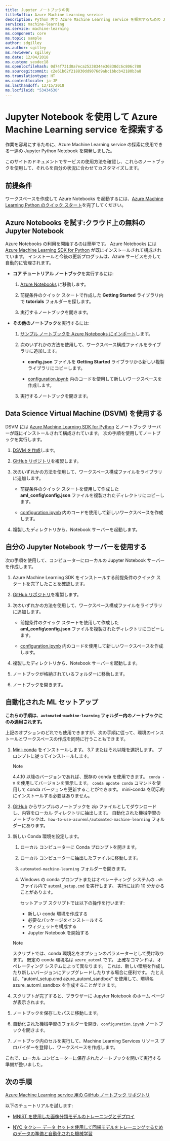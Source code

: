 ```yaml
---
title: Jupyter ノートブックの例
titleSuffix: Azure Machine Learning service
description: Python 内で Azure Machine Learning service を探索するための Jupyter Notebook の例を検索し、使用します。
services: machine-learning
ms.service: machine-learning
ms.component: core
ms.topic: sample
author: sdgilley
ms.author: sgilley
ms.reviewer: sgilley
ms.date: 12/04/2018
ms.custom: seodec18
ms.openlocfilehash: 0d74f731d0a7eca25238344e36838dc6c806c788
ms.sourcegitcommit: c2e61b62f218830dd9076d9abc1bbcb42180b3a8
ms.translationtype: HT
ms.contentlocale: ja-JP
ms.lasthandoff: 12/15/2018
ms.locfileid: "53434530"
---
```

# <a name="use-jupyter-notebooks-to-explore-azure-machine-learning-service"></a>Jupyter Notebook を使用して Azure Machine Learning service を探索する


作業を容易にするために、Azure Machine Learning service の探索に使用できる一連の Jupyter Python Notebook を開発しました。 

このサイトのドキュメントでサービスの使用方法を確認し、これらのノートブックを使用して、それらを自分の状況に合わせてカスタマイズします。 

## <a name="prerequisite"></a>前提条件

ワークスペースを作成して Azure Notebooks を起動するには、[Azure Machine Learning Python のクイック スタート](quickstart-get-started.md)を完了してください。

## <a name="try-azure-notebooks-free-jupyter-notebooks-in-the-cloud"></a>Azure Notebooks を試す:クラウド上の無料の Jupyter Notebook

Azure Notebooks の利用を開始するのは簡単です。 Azure Notebooks には [Azure Machine Learning SDK for Python](https://aka.ms/aml-sdk) が既にインストールされて構成されています。 インストールと今後の更新プログラムは、Azure サービスを介して自動的に管理されます。
  
+ **コア チュートリアル ノートブック**を実行するには:
  1. [Azure Notebooks](https://notebooks.azure.com/) に移動します。
    
  1. 前提条件のクイック スタートで作成した **Getting Started** ライブラリ内で **tutorials** フォルダーを探します。
    
  1. 実行するノートブックを開きます。
    
+ **その他のノートブック**を実行するには:

  1. [サンプル ノートブックを Azure Notebooks にインポート](https://aka.ms/aml-clone-azure-notebooks)します。

  1. 次のいずれかの方法を使用して、ワークスペース構成ファイルをライブラリに追加します。
     + **config.json** ファイルを **Getting Started** ライブラリから新しい複製ライブラリにコピーします。

     + [configuration.ipynb](https://github.com/Azure/MachineLearningNotebooks/blob/master/configuration.ipynb) 内のコードを使用して新しいワークスペースを作成します。
    
  1. 実行するノートブックを開きます。     


## <a name="use-a-data-science-virtual-machine-dsvm"></a>Data Science Virtual Machine (DSVM) を使用する

DSVM には [Azure Machine Learning SDK for Python](https://aka.ms/aml-sdk) とノートブック サーバーが既にインストールされて構成されています。 次の手順を使用してノートブックを実行します。

1. [DSVM を作成](how-to-configure-environment.md#dsvm)します。

1. [GitHub リポジトリ](https://aka.ms/aml-notebooks)を複製します。

1. 次のいずれかの方法を使用して、ワークスペース構成ファイルをライブラリに追加します。
    * 前提条件のクイック スタートを使用して作成した **aml_config\config.json** ファイルを複製されたディレクトリにコピーします。

    * [configuration.ipynb](https://github.com/Azure/MachineLearningNotebooks/blob/master/configuration.ipynb) 内のコードを使用して新しいワークスペースを作成します。

1. 複製したディレクトリから、Notebook サーバーを起動します。

## <a name="use-your-own-jupyter-notebook-server"></a>自分の Jupyter Notebook サーバーを使用する

次の手順を使用して、コンピューターにローカルの Jupyter Notebook サーバーを作成します。

1. Azure Machine Learning SDK をインストールする前提条件のクイック スタートを完了したことを確認します。

1. [GitHub リポジトリ](https://aka.ms/aml-notebooks)を複製します。

1. 次のいずれかの方法を使用して、ワークスペース構成ファイルをライブラリに追加します。
    * 前提条件のクイック スタートを使用して作成した **aml_config\config.json** ファイルを複製されたディレクトリにコピーします。
    
    * [configuration.ipynb](https://github.com/Azure/MachineLearningNotebooks/blob/master/configuration.ipynb) 内のコードを使用して新しいワークスペースを作成します。

1. 複製したディレクトリから、Notebook サーバーを起動します。

1. ノートブックが格納されているフォルダーに移動します。

1. ノートブックを開きます。

<a name="auto"></a>

## <a name="automated-ml-setup"></a>自動化された ML セットアップ 

**これらの手順は、`automated-machine-learning` フォルダー内のノートブックにのみ適用されます。**

上記のオプションのどれでも使用できますが、次の手順に従って、環境のインストールとワークスペースの作成を同時に行うこともできます。 

1. [Mini-conda](https://conda.io/miniconda.html) をインストールします。 3.7 またはそれ以降を選択します。 プロンプトに従ってインストールします。 
   >[!NOTE]
   >4.4.10 以降のバージョンであれば、既存の conda を使用できます。 `conda -V` を使用してバージョンを表示します。 `conda update conda` コマンドを使用して conda バージョンを更新することができます。 mini-conda を明示的にインストールする必要はありません。

1. [GitHub](https://github.com/Azure/MachineLearningNotebooks/tree/master/how-to-use-azureml/automated-machine-learning
) からサンプルのノートブックを zip ファイルとしてダウンロードし、内容をローカル ディレクトリに抽出します。 自動化された機械学習のノートブックは、`how-to-use-azureml/automated-machine-learning` フォルダーにあります。

1. 新しい Conda 環境を設定します。 
   1. ローカル コンピューターに Conda プロンプトを開きます。
   
   1. ローカル コンピューターに抽出したファイルに移動します。
   
   1. `automated-machine-learning` フォルダーを開きます。
   
   1. Windows の conda プロンプトまたはオペレーティング システムの `.sh` ファイル内で `automl_setup.cmd` を実行します。 実行には約 10 分かかることがあります。

      セットアップ スクリプトでは以下の操作を行います:
      + 新しい conda 環境を作成する
      + 必要なパッケージをインストールする
      + ウィジェットを構成する
      + Jupyter Notebook を開始する
      
   >[!NOTE]
   > スクリプトでは、conda 環境名をオプションのパラメーターとして受け取ります。 既定の conda 環境名は `azure_automl` です。 正確なコマンドは、オペレーティング システムによって異なります。 これは、新しい環境を作成したり新しいバージョンにアップグレードしたりする場合に便利です。 たとえば、"automl_setup.cmd azure_automl_sandbox" を使用して、環境名 azure_automl_sandbox を作成することができます。 
      
1. スクリプトが完了すると、ブラウザーに Jupyter Notebook のホーム ページが表示されます。

1. ノートブックを保存したパスに移動します。 

1. 自動化された機械学習のフォルダーを開き、`configuration.ipynb` ノートブックを開きます。 

1. ノートブック内のセルを実行して、Machine Learning Services リソース プロバイダーを登録し、ワークスペースを作成します。

これで、ローカル コンピューターに保存されたノートブックを開いて実行する準備が整いました。


## <a name="next-steps"></a>次の手順

[Azure Machine Learning service 用の GitHub ノートブック リポジトリ](https://aka.ms/aml-notebooks)

以下のチュートリアルを試します:
+ [MNIST を使用した画像分類モデルのトレーニングとデプロイ](tutorial-train-models-with-aml.md)

+ [NYC タクシー データ セットを使用して回帰モデルをトレーニングするためのデータの準備と自動化された機械学習](tutorial-data-prep.md)
